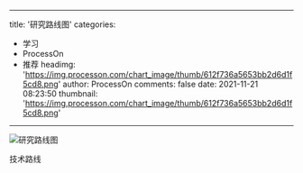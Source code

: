 
---
title: '研究路线图'
categories: 
 - 学习
 - ProcessOn
 - 推荐
headimg: 'https://img.processon.com/chart_image/thumb/612f736a5653bb2d6d1f5cd8.png'
author: ProcessOn
comments: false
date: 2021-11-21 08:23:50
thumbnail: 'https://img.processon.com/chart_image/thumb/612f736a5653bb2d6d1f5cd8.png'
---

<div>   
<img class="thumb" alt="研究路线图" src="https://img.processon.com/chart_image/thumb/612f736a5653bb2d6d1f5cd8.png" referrerpolicy="no-referrer">
<p>技术路线
</p>  
</div>
            